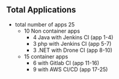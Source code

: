 ## Total Applications
* total number of apps 25
  - 10 Non container apps
    - 4 Java with Jenkins CI (app 1-4)
    - 3 php with Jenkins CI (app 5-7)
    - 3 .NET with Drone CI (app 8-10)
  - 15 container apps
    - 6 with Gitlab CI (app 11-16)
    - 9 with AWS CI/CD (app 17-25)

## 

